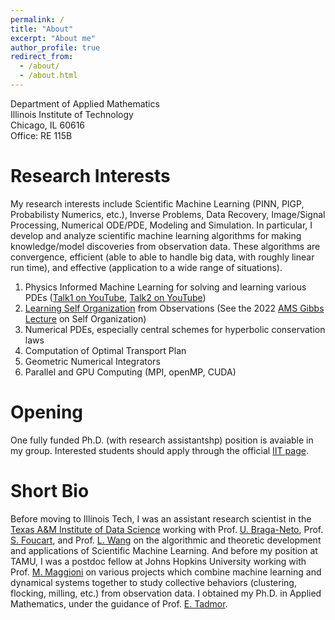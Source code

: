 ```yaml
---
permalink: /
title: "About"
excerpt: "About me"
author_profile: true
redirect_from: 
  - /about/
  - /about.html
---
```


Department of Applied Mathematics <br/>
Illinois Institute of Technology <br/>
Chicago, IL 60616 <br/>
Office: RE 115B <br/>

Research Interests
======
My research interests include Scientific Machine Learning (PINN, PIGP, Probabilisty Numerics, etc.), Inverse Problems, Data Recovery, Image/Signal Processing, Numerical ODE/PDE, Modeling and Simulation. In particular, I develop and analyze scientific machine learning algorithms for making knowledge/model discoveries from observation data. These algorithms are convergence, efficient (able to able to handle big data, with roughly linear run time), and effective (application to a wide range of situations).
1. Physics Informed Machine Learning for solving and learning various PDEs ([Talk1 on YouTube](https://youtu.be/1SuSrQcpiy4), [Talk2 on YouTube](https://youtu.be/3OSb1gya7g4))
1. [Learning Self Organization](https://youtu.be/vmfKFZoFt4s) from Observations (See the 2022 [AMS Gibbs Lecture](https://youtu.be/AenZz6Ooj2g) on Self Organization)
1. Numerical PDEs, especially central schemes for hyperbolic conservation laws
1. Computation of Optimal Transport Plan
1. Geometric Numerical Integrators
1. Parallel and GPU Computing (MPI, openMP, CUDA)

Opening
======
One fully funded Ph.D. (with research assistantshp) position is avaiable in my group.  Interested students should apply through the official [IIT page](https://www.iit.edu/academics/programs/applied-mathematics-phd).

Short Bio
======
Before moving to Illinois Tech, I was an assistant research scientist in the [Texas A&M Institute of Data Science](https://tamids.tamu.edu/) working with Prof. [U. Braga-Neto](https://braganeto.engr.tamu.edu/), Prof. [S. Foucart](https://www.math.tamu.edu/~foucart/), and Prof. [L. Wang](https://physics.tamu.edu/directory/lifan/) on the algorithmic and theoretic development and applications of Scientific Machine Learning.  And before my position at TAMU, I was a postdoc fellow at Johns Hopkins University working with Prof. [M. Maggioni](https://mauromaggioni.duckdns.org/) on various projects which combine machine learning and dynamical systems together to study collective behaviors (clustering, flocking, milling, etc.) from observation data.  I obtained my Ph.D. in Applied Mathematics, under the guidance of Prof. [E. Tadmor](https://www.math.umd.edu/~tadmor/).
